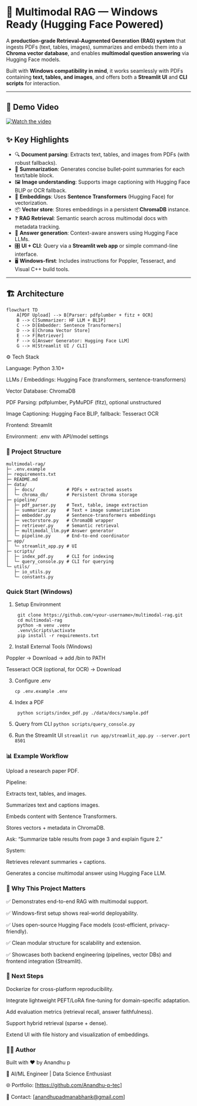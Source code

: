# 📄 Multimodal RAG — Windows Ready (Hugging Face Powered)

A **production-grade Retrieval-Augmented Generation (RAG) system** that ingests PDFs (text, tables, images), summarizes and embeds them into a **Chroma vector database**, and enables **multimodal question answering** via Hugging Face models.  

Built with **Windows compatibility in mind**, it works seamlessly with PDFs containing **text, tables, and images**, and offers both a **Streamlit UI** and **CLI scripts** for interaction.

---
## 🎥 Demo Video

[![Watch the video](https://img.youtube.com/vi/abcd1234/0.jpg)](https://www.youtube.com/watch?v=abcd1234)


## ✨ Key Highlights

- 🔍 **Document parsing**: Extracts text, tables, and images from PDFs (with robust fallbacks).
- 📝 **Summarization**: Generates concise bullet-point summaries for each text/table block.
- 🖼 **Image understanding**: Supports image captioning with Hugging Face BLIP or OCR fallback.
- 🧠 **Embeddings**: Uses **Sentence Transformers** (Hugging Face) for vectorization.
- 📦 **Vector store**: Stores embeddings in a persistent **ChromaDB** instance.
- ❓ **RAG Retrieval**: Semantic search across multimodal docs with metadata tracking.
- 💬 **Answer generation**: Context-aware answers using Hugging Face LLMs.
- 🎛 **UI + CLI**: Query via a **Streamlit web app** or simple command-line interface.
- 🖥 **Windows-first**: Includes instructions for Poppler, Tesseract, and Visual C++ build tools.

---

## 🏗 Architecture

```mermaid
flowchart TD
    A[PDF Upload] --> B[Parser: pdfplumber + fitz + OCR]
    B --> C[Summarizer: HF LLM + BLIP]
    C --> D[Embedder: Sentence Transformers]
    D --> E[Chroma Vector Store]
    E --> F[Retriever]
    F --> G[Answer Generator: Hugging Face LLM]
    G --> H[Streamlit UI / CLI]
```


⚙️ Tech Stack

Language: Python 3.10+

LLMs / Embeddings: Hugging Face (transformers, sentence-transformers)

Vector Database: ChromaDB

PDF Parsing: pdfplumber, PyMuPDF (fitz), optional unstructured

Image Captioning: Hugging Face BLIP, fallback: Tesseract OCR

Frontend: Streamlit

Environment: .env with API/model settings

### 📂 Project Structure
```
multimodal-rag/
├─ .env.example
├─ requirements.txt
├─ README.md
├─ data/
│  ├─ docs/            # PDFs + extracted assets
│  └─ chroma_db/       # Persistent Chroma storage
├─ pipeline/
│  ├─ pdf_parser.py    # Text, table, image extraction
│  ├─ summarizer.py    # Text + image summarization
│  ├─ embedder.py      # Sentence-transformers embeddings
│  ├─ vectorstore.py   # ChromaDB wrapper
│  ├─ retriever.py     # Semantic retrieval
│  ├─ multimodal_llm.py# Answer generator
│  └─ pipeline.py      # End-to-end coordinator
├─ app/
│  └─ streamlit_app.py # UI
├─ scripts/
│  ├─ index_pdf.py     # CLI for indexing
│  └─ query_console.py # CLI for querying
└─ utils/
   ├─ io_utils.py
   └─ constants.py

```
### Quick Start (Windows)
1. Setup Environment
   ```
    git clone https://github.com/<your-username>/multimodal-rag.git
    cd multimodal-rag
    python -m venv .venv
    .venv\Scripts\activate
    pip install -r requirements.txt
   ```
2. Install External Tools (Windows)

  Poppler → Download
   → add /bin to PATH
  
  Tesseract OCR (optional, for OCR) → Download
  
3. Configure .env
   ```
   cp .env.example .env
    ```
4. Index a PDF
   ```
    python scripts/index_pdf.py ./data/docs/sample.pdf
   ```
6. Query from CLI
```python scripts/query_console.py```


8. Run the Streamlit UI
```streamlit run app/streamlit_app.py --server.port 8501```

### 📊 Example Workflow

Upload a research paper PDF.

Pipeline:

Extracts text, tables, and images.

Summarizes text and captions images.

Embeds content with Sentence Transformers.

Stores vectors + metadata in ChromaDB.

Ask: “Summarize table results from page 3 and explain figure 2.”

System:

Retrieves relevant summaries + captions.

Generates a concise multimodal answer using Hugging Face LLM.

### 🚀 Why This Project Matters

✅ Demonstrates end-to-end RAG with multimodal support.

✅ Windows-first setup shows real-world deployability.

✅ Uses open-source Hugging Face models (cost-efficient, privacy-friendly).

✅ Clean modular structure for scalability and extension.

✅ Showcases both backend engineering (pipelines, vector DBs) and frontend integration (Streamlit).

### 🔮 Next Steps

Dockerize for cross-platform reproducibility.

Integrate lightweight PEFT/LoRA fine-tuning for domain-specific adaptation.

Add evaluation metrics (retrieval recall, answer faithfulness).

Support hybrid retrieval (sparse + dense).

Extend UI with file history and visualization of embeddings.

### 👨‍💻 Author

Built with ❤️ by Anandhu p

💼 AI/ML Engineer | Data Science Enthusiast

🌐 Portfolio: [https://github.com/Anandhu-p-tec]

📧 Contact: [anandhupadmanabhank@gmail.com]
   

  




